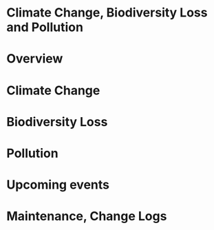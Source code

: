 # Climate Change, Biodiversity Loss and Pollution
# Overview

# Climate Change

# Biodiversity Loss

# Pollution

# Upcoming events
# Maintenance, Change Logs
